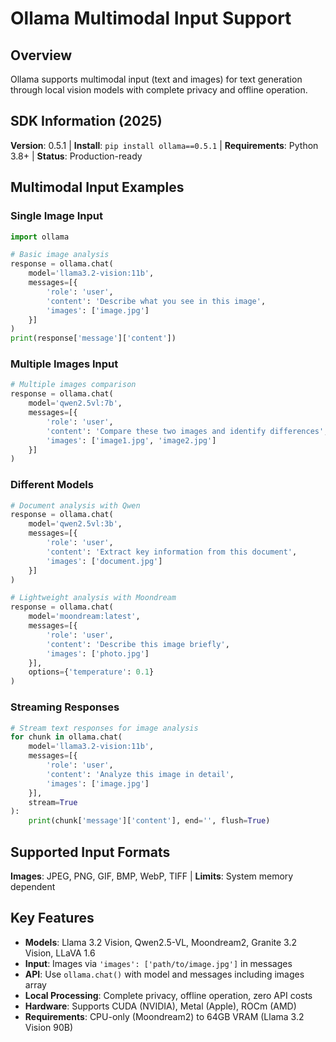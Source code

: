 # Ollama Multimodal Input Support

## Overview
Ollama supports multimodal input (text and images) for text generation through local vision models with complete privacy and offline operation.

## SDK Information (2025)
**Version**: 0.5.1 | **Install**: `pip install ollama==0.5.1` | **Requirements**: Python 3.8+ | **Status**: Production-ready

## Multimodal Input Examples

### Single Image Input
```python
import ollama

# Basic image analysis
response = ollama.chat(
    model='llama3.2-vision:11b',
    messages=[{
        'role': 'user',
        'content': 'Describe what you see in this image',
        'images': ['image.jpg']
    }]
)
print(response['message']['content'])
```

### Multiple Images Input
```python
# Multiple images comparison
response = ollama.chat(
    model='qwen2.5vl:7b',
    messages=[{
        'role': 'user',
        'content': 'Compare these two images and identify differences',
        'images': ['image1.jpg', 'image2.jpg']
    }]
)
```

### Different Models
```python
# Document analysis with Qwen
response = ollama.chat(
    model='qwen2.5vl:3b',
    messages=[{
        'role': 'user',
        'content': 'Extract key information from this document',
        'images': ['document.jpg']
    }]
)

# Lightweight analysis with Moondream
response = ollama.chat(
    model='moondream:latest',
    messages=[{
        'role': 'user',
        'content': 'Describe this image briefly',
        'images': ['photo.jpg']
    }],
    options={'temperature': 0.1}
)
```

### Streaming Responses
```python
# Stream text responses for image analysis
for chunk in ollama.chat(
    model='llama3.2-vision:11b',
    messages=[{
        'role': 'user',
        'content': 'Analyze this image in detail',
        'images': ['image.jpg']
    }],
    stream=True
):
    print(chunk['message']['content'], end='', flush=True)
```



## Supported Input Formats
**Images**: JPEG, PNG, GIF, BMP, WebP, TIFF | **Limits**: System memory dependent

## Key Features
- **Models**: Llama 3.2 Vision, Qwen2.5-VL, Moondream2, Granite 3.2 Vision, LLaVA 1.6
- **Input**: Images via `'images': ['path/to/image.jpg']` in messages
- **API**: Use `ollama.chat()` with model and messages including images array
- **Local Processing**: Complete privacy, offline operation, zero API costs
- **Hardware**: Supports CUDA (NVIDIA), Metal (Apple), ROCm (AMD)
- **Requirements**: CPU-only (Moondream2) to 64GB VRAM (Llama 3.2 Vision 90B)